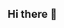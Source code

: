 ## Hi there 👋

<!--
**Malehek/malehek** is a ✨ _special_ ✨ repository because its `README.md` (this file) appears on your GitHub profile.

-This file explains baout this project

-This a portfolio developed by Malehek Yik Bol

-The languages used in developing this website are HTML, CSS and a few lines of JavaScript

-It is a one page site with several pages linked within different sections of the website
-->
